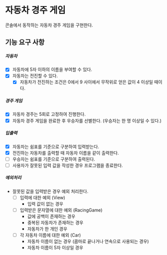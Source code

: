# 자동차 경주 게임

콘솔에서 동작하는 자동차 경주 게임을 구현한다.

## 기능 요구 사항

##### 자동차

- [x] 자동차에 5자 이하의 이름을 부여할 수 있다.
- [x] 자동차는 전진할 수 있다.
  - [x] 자동차가 전진하는 조건은 0에서 9 사이에서 무작위로 얻은 값이 4 이상일 때이다.

##### 경주 게임

- [x] 자동차 경주는 5회로 고정하여 진행한다.
- [x] 자동차 경주 게임을 완료한 후 우승자를 선별한다. (우승자는 한 명 이상일 수 있다.)

##### 입출력

- [x] 자동차는 쉼표를 기준으로 구분하여 입력받는다.
- [x] 전진하는 자동차를 출력할 때 자동차 이름을 같이 출력한다.
- [ ] 우승자는 쉼표를 기준으로 구분하여 출력된다.
- [ ] 사용자가 잘못된 입력 값을 작성한 경우 프로그램을 종료한다.

##### 예외처리

- 잘못된 값을 입력받은 경우 예외 처리한다.
  - [ ] 입력에 대한 예외 (View)
      - 입력 값이 없는 경우
  - [ ] 입력받은 문자열에 대한 예외 (RacingGame)
      - 값에 공백이 존재하는 경우
      - 중복된 자동차가 존재하는 경우
      - 자동차가 한 개인 경우
  - [ ] 각 자동차 이름에 대한 예외 (Car)
      - 자동차 이름이 없는 경우 (콤마로 끝나거나 연속으로 사용되는 경우)
      - 자동차 이름이 5자 이상일 경우
